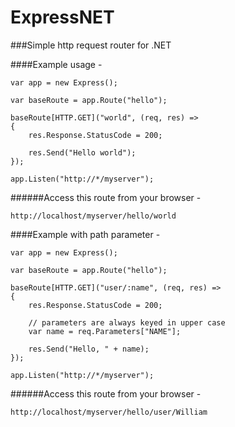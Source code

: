 ExpressNET
==========

###Simple http request router for .NET

####Example usage -

    var app = new Express();
    
    var baseRoute = app.Route("hello");
    
    baseRoute[HTTP.GET]("world", (req, res) =>
    {
        res.Response.StatusCode = 200;
        
        res.Send("Hello world");
    });
    
    app.Listen("http://*/myserver");

######Access this route from your browser -

    http://localhost/myserver/hello/world
    
    
####Example with path parameter -

    var app = new Express();
    
    var baseRoute = app.Route("hello");
    
    baseRoute[HTTP.GET]("user/:name", (req, res) =>
    {
        res.Response.StatusCode = 200;
        
        // parameters are always keyed in upper case
        var name = req.Parameters["NAME"];
        
        res.Send("Hello, " + name);
    });
    
    app.Listen("http://*/myserver");

######Access this route from your browser -

    http://localhost/myserver/hello/user/William
